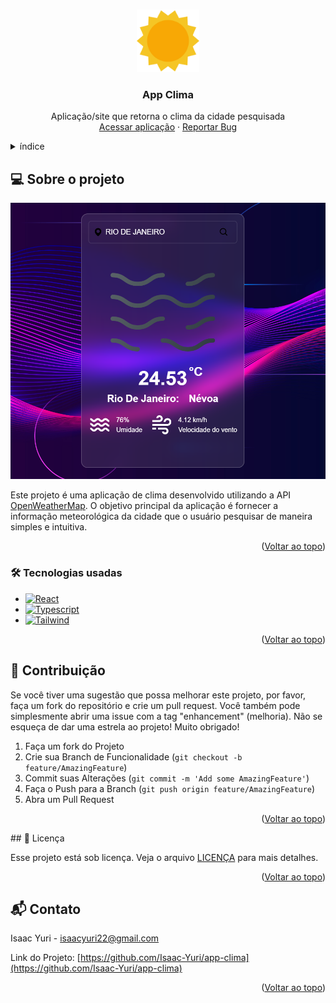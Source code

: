 
<a name="readme-top"></a>

<!-- PROJECT SHIELDS -->

<!-- PROJECT LOGO -->
<br />
<div align="center">
  <a href="https://github.com/github_username/repo_name">
    <img src="public/01d.png" alt="Logo" width="100" height="100">
  </a>

<h3 align="center">App Clima</h3>

  <p align="center">
    Aplicação/site que retorna o clima da cidade pesquisada
    <br />
    <a href="https://isaac-yuri.github.io/app-clima/">Acessar aplicação</a>
    ·
    <a href="https://github.com/Isaac-Yuri/app-clima/issues/new?labels=bug&template=bug-report---.md">Reportar Bug</a>
  </p>
</div>



<!-- TABLE OF CONTENTS -->
<details>
  <summary>índice</summary>
  <ol>
    <li>
      <a href="#about-the-project">Sobre o projeto</a>
      <ul>
        <li><a href="#built-with">Tecnologias usadas</a></li>
      </ul>
    </li>
    <li><a href="#contributing">Contribuição</a></li>
    <li><a href="#license">Licença</a></li>
    <li><a href="#contact">Contato</a></li>
  </ol>
</details>


<!-- ABOUT THE PROJECT -->
<span id="about-the-project"></span>

## 💻 Sobre o projeto

<img src="images/image.png">

Este projeto é uma aplicação de clima desenvolvido utilizando a API <a href="https://openweathermap.org/">OpenWeatherMap</a>. O objetivo principal da aplicação é fornecer a informação meteorológica da cidade que o usuário pesquisar de maneira simples e intuitiva.

<p align="right">(<a href="#readme-top">Voltar ao topo</a>)</p>

<span id="built-with"></span>

### 🛠️ Tecnologias usadas

* [![React][React.js]][React-url]
* [![Typescript][Typescript]][Typescript-url]
* [![Tailwind][Tailwindcss]][Tailwind-url]

<p align="right">(<a href="#readme-top">Voltar ao topo</a>)</p>

<!-- CONTRIBUTING -->
<span id="contributing"></span>

## 🤝 Contribuição

Se você tiver uma sugestão que possa melhorar este projeto, por favor, faça um fork do repositório e crie um pull request. Você também pode simplesmente abrir uma issue com a tag "enhancement" (melhoria). Não se esqueça de dar uma estrela ao projeto! Muito obrigado!

1. Faça um fork do Projeto
2. Crie sua Branch de Funcionalidade (`git checkout -b feature/AmazingFeature`)
3. Commit suas Alterações (`git commit -m 'Add some AmazingFeature'`)
4. Faça o Push para a Branch (`git push origin feature/AmazingFeature`)
5. Abra um Pull Request

<p align="right">(<a href="#readme-top">Voltar ao topo</a>)</p>

<span id="license">
<!-- LICENSE -->
## 📝 Licença

Esse projeto está sob licença. Veja o arquivo <a href="LICENSE">LICENÇA</a> para mais detalhes.

<p align="right">(<a href="#readme-top">Voltar ao topo</a>)</p>

<!-- CONTACT -->
<span id="contact">

## 📬 Contato

Isaac Yuri  - isaacyuri22@gmail.com

Link do Projeto: [https://github.com/Isaac-Yuri/app-clima](https://github.com/Isaac-Yuri/app-clima)

<p align="right">(<a href="#readme-top">Voltar ao topo</a>)</p>

<!-- MARKDOWN LINKS & IMAGES -->

[React.js]: https://img.shields.io/badge/React-20232A?style=for-the-badge&logo=react&logoColor=61DAFB
[React-url]: https://reactjs.org/
[Typescript]: https://shields.io/badge/TypeScript-3178C6?logo=TypeScript&logoColor=FFF&style=for-the-badge
[Typescript-url]: https://www.typescriptlang.org/
[Tailwindcss]: https://img.shields.io/badge/tailwindcss-%2338B2AC.svg?style=for-the-badge&logo=tailwind-css&logoColor=white
[Tailwind-url]: https://tailwindcss.com/

